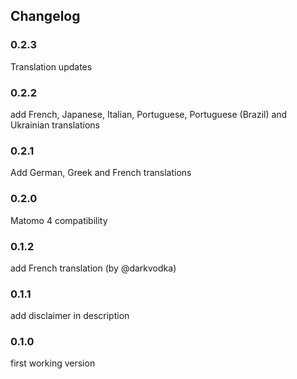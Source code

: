 ## Changelog

### 0.2.3

Translation updates

### 0.2.2

add French, Japanese, Italian, Portuguese, Portuguese (Brazil) and Ukrainian translations


### 0.2.1

Add German, Greek and French translations 

### 0.2.0

Matomo 4 compatibility


### 0.1.2

add French translation (by @darkvodka)


### 0.1.1

add disclaimer in description


### 0.1.0

first working version

